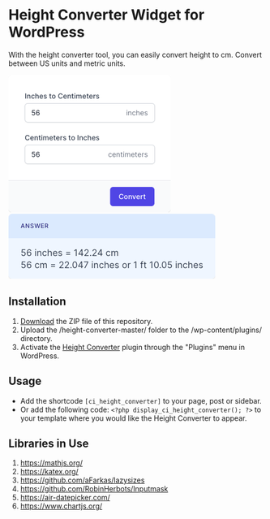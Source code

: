 # Height Converter Widget for WordPress

With the height converter tool, you can easily convert height to cm. Convert between US units and metric units.

![Height Converter Input Form](/assets/images/screenshot-1.png "Height Converter Input Form")
![Height Converter Calculation Results](/assets/images/screenshot-2.png "Height Converter Calculation Results")

## Installation

1. [Download](https://github.com/pub-calculator-io/age-calculator/archive/refs/heads/master.zip) the ZIP file of this repository.
2. Upload the /height-converter-master/ folder to the /wp-content/plugins/ directory.
3. Activate the [Height Converter](https://www.calculator.io/height-converter/ "Height Converter Homepage") plugin through the "Plugins" menu in WordPress.

## Usage
* Add the shortcode `[ci_height_converter]` to your page, post or sidebar.
* Or add the following code: `<?php display_ci_height_converter(); ?>` to your template where you would like the Height Converter to appear.

## Libraries in Use
1. https://mathjs.org/
2. https://katex.org/
3. https://github.com/aFarkas/lazysizes
4. https://github.com/RobinHerbots/Inputmask
5. https://air-datepicker.com/
6. https://www.chartjs.org/
